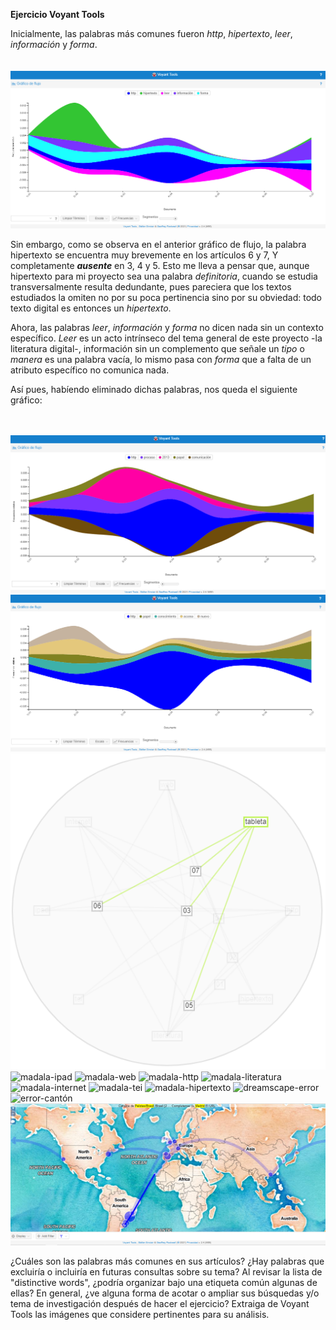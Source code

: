 **Ejercicio Voyant Tools**

Inicialmente, las palabras más comunes fueron _http_, _hipertexto_, _leer_, _información_ y _forma_. <br/><br/><br/>
![flujo](img/flujo.png)

Sin embargo, como se observa en el anterior gráfico de flujo, la palabra hipertexto se encuentra muy brevemente en los artículos 6 y 7, Y completamente ***ausente*** en 3, 4 y 5. Esto me lleva a pensar que, aunque hipertexto para mi proyecto sea una palabra _definitoria_, cuando se estudia transversalmente resulta dedundante, pues pareciera que los textos estudiados la omiten no por su poca pertinencia sino por su obviedad: todo texto digital es entonces un _hipertexto_. <br/>

Ahora, las palabras _leer_, _información_ y _forma_ no dicen nada sin un contexto específico. _Leer_ es un acto intrínseco del tema general de este proyecto -la literatura digital-, información sin un complemento que señale un _tipo_ o _manera_ es una palabra vacía, lo mismo pasa con _forma_ que a falta de un atributo específico no comunica nada. 
<br/>

Así pues, habíendo eliminado dichas palabras, nos queda el siguiente gráfico: <br/><br/><br/>

![flujo02](img/flujo02.png)
![flujo03](img/flujo03.png)
![madala-tableta](img/madala-tableta.png)
![madala-ipad](img/madala-ipad.png)
![madala-web](img/madala-web.png)
![madala-http](img/madala-http.png)
![madala-literatura](img/madala-literatura.png)
![madala-internet](img/madala-internet.png)
![madala-tei](img/madala-tei.png)
![madala-hipertexto](img/madala-hipertexto.png)
![dreamscape-error](img/dreamscape-error.png)
![error-cantón](img/error-cantón.png)
![conexión-brasil-españa](img/conexión-brasil-españa.png)

¿Cuáles son las palabras más comunes en sus artículos? 
¿Hay palabras que excluiría o incluiría en futuras consultas sobre su tema? 
Al revisar la lista de "distinctive words", ¿podría organizar bajo una etiqueta común algunas de ellas? 
En general, ¿ve alguna forma de acotar o ampliar sus búsquedas y/o tema de investigación después de hacer el ejercicio?
Extraiga de Voyant Tools las imágenes que considere pertinentes para su análisis.

